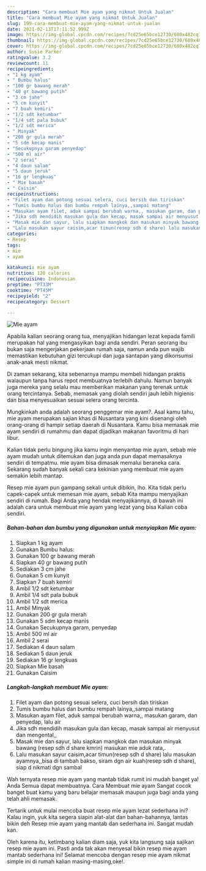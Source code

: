 ```yaml
---
description: "Cara membuat Mie ayam yang nikmat Untuk Jualan"
title: "Cara membuat Mie ayam yang nikmat Untuk Jualan"
slug: 199-cara-membuat-mie-ayam-yang-nikmat-untuk-jualan
date: 2021-02-13T17:11:52.999Z
image: https://img-global.cpcdn.com/recipes/7cd25e65bce12730/680x482cq70/mie-ayam-foto-resep-utama.jpg
thumbnail: https://img-global.cpcdn.com/recipes/7cd25e65bce12730/680x482cq70/mie-ayam-foto-resep-utama.jpg
cover: https://img-global.cpcdn.com/recipes/7cd25e65bce12730/680x482cq70/mie-ayam-foto-resep-utama.jpg
author: Susie Parker
ratingvalue: 3.2
reviewcount: 11
recipeingredient:
- "1 kg ayam"
- " Bumbu halus"
- "100 gr bawang merah"
- "40 gr bawang putih"
- "3 cm jahe"
- "5 cm kunyit"
- "7 buah kemiri"
- "1/2 sdt ketumbar"
- "1/4 sdt pala bubuk"
- "1/2 sdt merica"
- " Minyak"
- "200 gr gula merah"
- "5 sdm kecap manis"
- "Secukupnya garam penyedap"
- "500 ml air"
- "2 serai"
- "4 daun salam"
- "5 daun jeruk"
- "16 gr lengkuas"
- " Mie basah"
- " Caisim"
recipeinstructions:
- "Filet ayam dan potong sesuai selera, cuci bersih dan tiriskan"
- "Tumis bumbu halus dan bumbu rempah lainya,,sampai matang"
- "Masukan ayam filet, aduk sampai berubah warna,, masukan garam, dan penyedap, lalu air"
- "Jika sdh mendidih masukan gula dan kecap, masak sampai air menyusut dan mengental,,"
- "Masak mie dan sayur, lalu siapkan mangkok dan masukan minyak bawang (resep sdh d share kmrin) masukan mie aduk rata,."
- "Lalu masukan sayur caisim,acar timun(resep sdh d share) lalu masukan ayamnya,,bisa di tambah bakso, siram dgn air kuah(resep sdh d share), siap d nikmati dgn sambal"
categories:
- Resep
tags:
- mie
- ayam

katakunci: mie ayam 
nutrition: 120 calories
recipecuisine: Indonesian
preptime: "PT33M"
cooktime: "PT45M"
recipeyield: "2"
recipecategory: Dessert

---
```



![Mie ayam](https://img-global.cpcdn.com/recipes/7cd25e65bce12730/680x482cq70/mie-ayam-foto-resep-utama.jpg)

Apabila kalian seorang orang tua, menyajikan hidangan lezat kepada famili merupakan hal yang mengasyikan bagi anda sendiri. Peran seorang ibu bukan saja mengerjakan pekerjaan rumah saja, namun anda pun wajib memastikan kebutuhan gizi tercukupi dan juga santapan yang dikonsumsi anak-anak mesti nikmat.

Di zaman  sekarang, kita sebenarnya mampu membeli hidangan praktis walaupun tanpa harus repot membuatnya terlebih dahulu. Namun banyak juga mereka yang selalu mau memberikan makanan yang terenak untuk orang tercintanya. Sebab, memasak yang diolah sendiri jauh lebih higienis dan bisa menyesuaikan sesuai selera orang tercinta. 



Mungkinkah anda adalah seorang penggemar mie ayam?. Asal kamu tahu, mie ayam merupakan sajian khas di Nusantara yang kini disenangi oleh orang-orang di hampir setiap daerah di Nusantara. Kamu bisa memasak mie ayam sendiri di rumahmu dan dapat dijadikan makanan favoritmu di hari libur.

Kalian tidak perlu bingung jika kamu ingin menyantap mie ayam, sebab mie ayam mudah untuk ditemukan dan juga anda pun dapat memasaknya sendiri di tempatmu. mie ayam bisa dimasak memalui beraneka cara. Sekarang sudah banyak sekali cara kekinian yang membuat mie ayam semakin lebih mantap.

Resep mie ayam pun gampang sekali untuk dibikin, lho. Kita tidak perlu capek-capek untuk memesan mie ayam, sebab Kita mampu menyajikan sendiri di rumah. Bagi Anda yang hendak menyajikannya, di bawah ini adalah cara untuk membuat mie ayam yang lezat yang bisa Kalian coba sendiri.

<!--inarticleads1-->

##### Bahan-bahan dan bumbu yang digunakan untuk menyiapkan Mie ayam:

1. Siapkan 1 kg ayam
1. Gunakan  Bumbu halus:
1. Gunakan 100 gr bawang merah
1. Siapkan 40 gr bawang putih
1. Sediakan 3 cm jahe
1. Gunakan 5 cm kunyit
1. Siapkan 7 buah kemiri
1. Ambil 1/2 sdt ketumbar
1. Ambil 1/4 sdt pala bubuk
1. Ambil 1/2 sdt merica
1. Ambil  Minyak
1. Gunakan 200 gr gula merah
1. Gunakan 5 sdm kecap manis
1. Gunakan Secukupnya garam, penyedap
1. Ambil 500 ml air
1. Ambil 2 serai
1. Sediakan 4 daun salam
1. Sediakan 5 daun jeruk
1. Sediakan 16 gr lengkuas
1. Siapkan  Mie basah
1. Gunakan  Caisim




<!--inarticleads2-->

##### Langkah-langkah membuat Mie ayam:

1. Filet ayam dan potong sesuai selera, cuci bersih dan tiriskan
1. Tumis bumbu halus dan bumbu rempah lainya,,sampai matang
1. Masukan ayam filet, aduk sampai berubah warna,, masukan garam, dan penyedap, lalu air
1. Jika sdh mendidih masukan gula dan kecap, masak sampai air menyusut dan mengental,,
1. Masak mie dan sayur, lalu siapkan mangkok dan masukan minyak bawang (resep sdh d share kmrin) masukan mie aduk rata,.
1. Lalu masukan sayur caisim,acar timun(resep sdh d share) lalu masukan ayamnya,,bisa di tambah bakso, siram dgn air kuah(resep sdh d share), siap d nikmati dgn sambal




Wah ternyata resep mie ayam yang mantab tidak rumit ini mudah banget ya! Anda Semua dapat membuatnya. Cara Membuat mie ayam Sangat cocok banget buat kamu yang baru belajar memasak maupun juga bagi anda yang telah ahli memasak.

Tertarik untuk mulai mencoba buat resep mie ayam lezat sederhana ini? Kalau ingin, yuk kita segera siapin alat-alat dan bahan-bahannya, lantas bikin deh Resep mie ayam yang mantab dan sederhana ini. Sangat mudah kan. 

Oleh karena itu, ketimbang kalian diam saja, yuk kita langsung saja sajikan resep mie ayam ini. Pasti anda tak akan menyesal bikin resep mie ayam mantab sederhana ini! Selamat mencoba dengan resep mie ayam nikmat simple ini di rumah kalian masing-masing,oke!.

